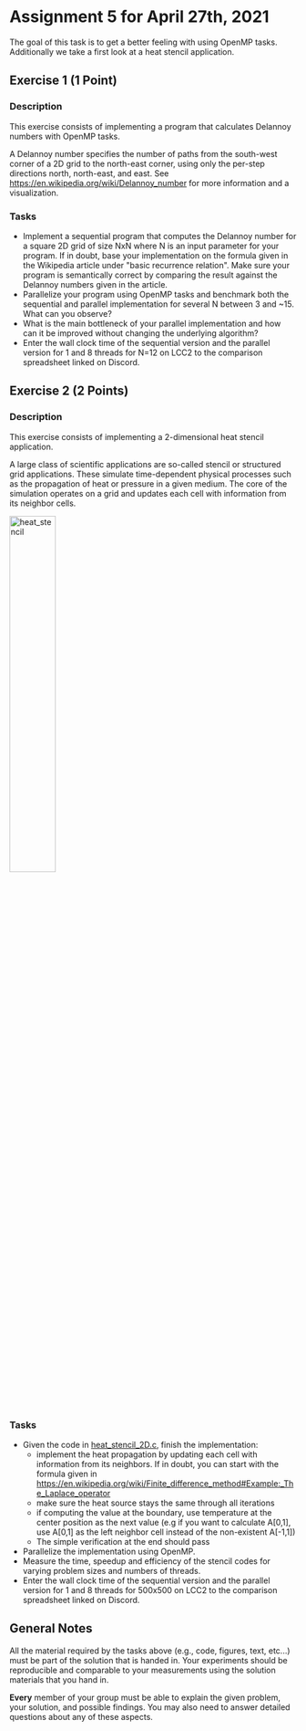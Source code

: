 # Assignment 5 for April 27th, 2021

The goal of this task is to get a better feeling with using OpenMP tasks.
Additionally we take a first look at a heat stencil application.

## Exercise 1 (1 Point)

### Description

This exercise consists of implementing a program that calculates Delannoy numbers with OpenMP tasks.

A Delannoy number specifies the number of paths from the south-west corner of a 2D grid to the north-east corner, using only the per-step directions north, north-east, and east. See https://en.wikipedia.org/wiki/Delannoy_number for more information and a visualization.

### Tasks

- Implement a sequential program that computes the Delannoy number for a square 2D grid of size NxN where N is an input parameter for your program. If in doubt, base your implementation on the formula given in the Wikipedia article under "basic recurrence relation". Make sure your program is semantically correct by comparing the result against the Delannoy numbers given in the article.
- Parallelize your program using OpenMP tasks and benchmark both the sequential and parallel implementation for several N between 3 and ~15. What can you observe?
- What is the main bottleneck of your parallel implementation and how can it be improved without changing the underlying algorithm?
- Enter the wall clock time of the sequential version and the parallel version for 1 and 8 threads for N=12 on LCC2 to the comparison spreadsheet linked on Discord.

## Exercise 2 (2 Points)

### Description

This exercise consists of implementing a 2-dimensional heat stencil application.

A large class of scientific applications are so-called stencil or structured grid applications. These simulate time-dependent physical processes such as the propagation of heat or pressure in a given medium. The core of the simulation operates on a grid and updates each cell with information from its neighbor cells.

<img alt="heat_stencil" src="https://upload.wikimedia.org/wikipedia/commons/e/ec/2D_von_Neumann_Stencil.svg" width="40%">

### Tasks

- Given the code in [heat_stencil_2D.c](task2/heat_stencil_2D.c), finish the implementation:
  - implement the heat propagation by updating each cell with information from its neighbors. If in doubt, you can start with the formula given in https://en.wikipedia.org/wiki/Finite_difference_method#Example:_The_Laplace_operator
  - make sure the heat source stays the same through all iterations
  - if computing the value at the boundary, use temperature at the center position as the next value (e.g if you want to calculate A[0,1], use A[0,1] as the left neighbor cell instead of the non-existent A[-1,1])
  - The simple verification at the end should pass
- Parallelize the implementation using OpenMP.
- Measure the time, speedup and efficiency of the stencil codes for varying problem sizes and numbers of threads.
- Enter the wall clock time of the sequential version and the parallel version for 1 and 8 threads for 500x500 on LCC2 to the comparison spreadsheet linked on Discord.


## General Notes

All the material required by the tasks above (e.g., code, figures, text, etc...) must be part of the solution that is handed in. Your experiments should be reproducible and comparable to your measurements using the solution materials that you hand in.

**Every** member of your group must be able to explain the given problem, your solution, and possible findings. You may also need to answer detailed questions about any of these aspects.
